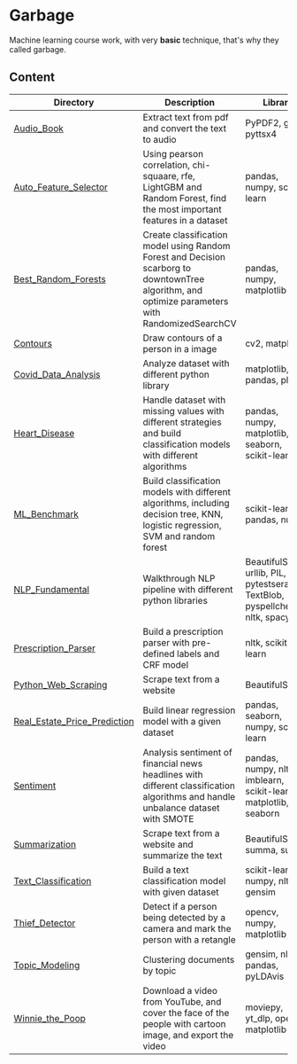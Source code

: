 # Garbage
Machine learning course work, with very **basic** technique, that's why they called garbage.

## Content
|Directory|Description|Library|
|-|-|-|
|[Audio_Book](Audio_Book)|Extract text from pdf and convert the text to audio|PyPDF2, gTTS, pyttsx4|
[Auto_Feature_Selector](Auto_Feature_Selector)|Using pearson correlation, chi-squaare, rfe, LightGBM and Random Forest, find the most important features in a dataset|pandas, numpy, scikit-learn|
|[Best_Random_Forests](Best_Random_Forests)|Create classification model using Random Forest and Decision scarborg to downtownTree algorithm, and optimize parameters with RandomizedSearchCV|pandas, numpy, matplotlib| 
|[Contours](Contours)|Draw contours of a person in a image|cv2, matplotlib|
|[Covid_Data_Analysis](Covid_Data_Analysis)|Analyze dataset with different python library|matplotlib, pandas, plotly|
|[Heart_Disease](Heart_Disease)|Handle dataset with missing values with different strategies and build classification models with different algorithms|pandas, numpy, matplotlib, seaborn, scikit-learn|
|[ML_Benchmark](ML_Benchmark)|Build classification models with different algorithms, including decision tree, KNN, logistic regression, SVM and random forest|scikit-learn, pandas, numpy|
|[NLP_Fundamental](NLP_Fundamental)|Walkthrough NLP pipeline with different python libraries|BeautifulSoup, urllib, PIL, pytestseract, TextBlob, pyspellchecker, nltk, spacy|
|[Prescription_Parser](Prescription_Parser)|Build a prescription parser with pre-defined labels and CRF model|nltk, scikit-learn|
|[Python_Web_Scraping](Python_Web_Scraping)|Scrape text from a website|BeautifulSoup|
|[Real_Estate_Price_Prediction](Real_Estate_Price_Prediction)|Build linear regression model with a given dataset|pandas, seaborn, numpy, scikit-learn|
|[Sentiment](Sentiment)|Analysis sentiment of financial news headlines with different classification algorithms and handle unbalance dataset with SMOTE|pandas, numpy, nltk, imblearn, scikit-learn, matplotlib, seaborn|
|[Summarization](Summarization)|Scrape text from a website and summarize the text|BeautifulSoup, summa, sumy|
|[Text_Classification](Text_Classification)|Build a text classification model with given dataset|scikit-learn, numpy, nltk, gensim|
|[Thief_Detector](Thief_Detector)|Detect if a person being detected by a camera and mark the person with a retangle|opencv, numpy, matplotlib|
|[Topic_Modeling](Topic_Modeling)|Clustering documents by topic|gensim, nltk, pandas, pyLDAvis|
|[Winnie_the_Poop](Winnie_the_Poop)|Download a video from YouTube, and cover the face of the people with cartoon image, and export the video|moviepy, yt_dlp, opencv, matplotlib|